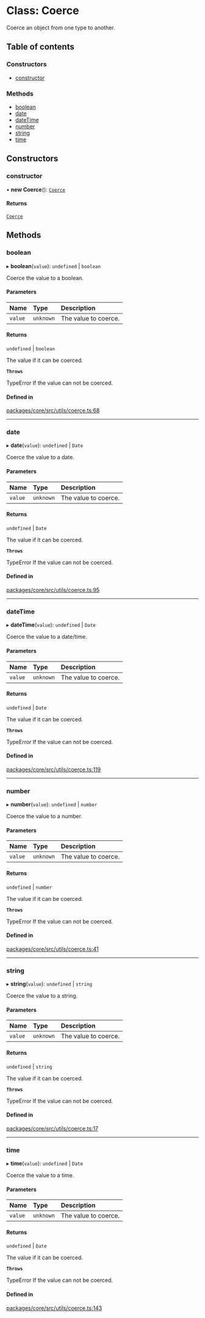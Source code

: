 # Class: Coerce

Coerce an object from one type to another.

## Table of contents

### Constructors

- [constructor](Coerce.md#constructor)

### Methods

- [boolean](Coerce.md#boolean)
- [date](Coerce.md#date)
- [dateTime](Coerce.md#datetime)
- [number](Coerce.md#number)
- [string](Coerce.md#string)
- [time](Coerce.md#time)

## Constructors

### constructor

• **new Coerce**(): [`Coerce`](Coerce.md)

#### Returns

[`Coerce`](Coerce.md)

## Methods

### boolean

▸ **boolean**(`value`): `undefined` \| `boolean`

Coerce the value to a boolean.

#### Parameters

| Name | Type | Description |
| :------ | :------ | :------ |
| `value` | `unknown` | The value to coerce. |

#### Returns

`undefined` \| `boolean`

The value if it can be coerced.

**`Throws`**

TypeError If the value can not be coerced.

#### Defined in

[packages/core/src/utils/coerce.ts:68](https://github.com/gtscio/framework/blob/ed1186b/packages/core/src/utils/coerce.ts#L68)

___

### date

▸ **date**(`value`): `undefined` \| `Date`

Coerce the value to a date.

#### Parameters

| Name | Type | Description |
| :------ | :------ | :------ |
| `value` | `unknown` | The value to coerce. |

#### Returns

`undefined` \| `Date`

The value if it can be coerced.

**`Throws`**

TypeError If the value can not be coerced.

#### Defined in

[packages/core/src/utils/coerce.ts:95](https://github.com/gtscio/framework/blob/ed1186b/packages/core/src/utils/coerce.ts#L95)

___

### dateTime

▸ **dateTime**(`value`): `undefined` \| `Date`

Coerce the value to a date/time.

#### Parameters

| Name | Type | Description |
| :------ | :------ | :------ |
| `value` | `unknown` | The value to coerce. |

#### Returns

`undefined` \| `Date`

The value if it can be coerced.

**`Throws`**

TypeError If the value can not be coerced.

#### Defined in

[packages/core/src/utils/coerce.ts:119](https://github.com/gtscio/framework/blob/ed1186b/packages/core/src/utils/coerce.ts#L119)

___

### number

▸ **number**(`value`): `undefined` \| `number`

Coerce the value to a number.

#### Parameters

| Name | Type | Description |
| :------ | :------ | :------ |
| `value` | `unknown` | The value to coerce. |

#### Returns

`undefined` \| `number`

The value if it can be coerced.

**`Throws`**

TypeError If the value can not be coerced.

#### Defined in

[packages/core/src/utils/coerce.ts:41](https://github.com/gtscio/framework/blob/ed1186b/packages/core/src/utils/coerce.ts#L41)

___

### string

▸ **string**(`value`): `undefined` \| `string`

Coerce the value to a string.

#### Parameters

| Name | Type | Description |
| :------ | :------ | :------ |
| `value` | `unknown` | The value to coerce. |

#### Returns

`undefined` \| `string`

The value if it can be coerced.

**`Throws`**

TypeError If the value can not be coerced.

#### Defined in

[packages/core/src/utils/coerce.ts:17](https://github.com/gtscio/framework/blob/ed1186b/packages/core/src/utils/coerce.ts#L17)

___

### time

▸ **time**(`value`): `undefined` \| `Date`

Coerce the value to a time.

#### Parameters

| Name | Type | Description |
| :------ | :------ | :------ |
| `value` | `unknown` | The value to coerce. |

#### Returns

`undefined` \| `Date`

The value if it can be coerced.

**`Throws`**

TypeError If the value can not be coerced.

#### Defined in

[packages/core/src/utils/coerce.ts:143](https://github.com/gtscio/framework/blob/ed1186b/packages/core/src/utils/coerce.ts#L143)
